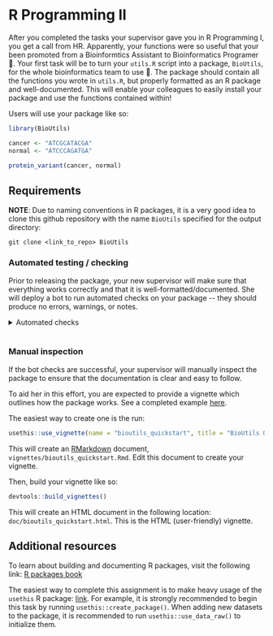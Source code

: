 # R Programming II

After you completed the tasks your supervisor gave you in R Programming I, you get a call from HR. Apparently, your functions were so useful that your been promoted from a Bioinformtics Assistant to Bioinformatics Programer 🚀. Your first task will be to turn your `utils.R` script into a package, `BioUtils`, for the whole bioinformatics team to use 🎯. The package should contain all the functions you wrote in `utils.R`, but properly formatted as an R package and well-documented. This will enable your colleagues to easily install your package and use the functions contained within!

Users will use your package like so:

```R
library(BioUtils)

cancer <- "ATCGCATACGA"
normal <- "ATCCCAGATGA"

protein_variant(cancer, normal)
```

## Requirements

**NOTE**: Due to naming conventions in R packages, it is a very good idea to clone this github repository with the name `BioUtils` specified for the output directory:

```shell
git clone <link_to_repo> BioUtils
```



### Automated testing / checking

Prior to releasing the package, your new supervisor will make sure that everything works correctly and that it is well-formatted/documented. She will deploy a bot to run automated checks on your package -- they should produce no errors, warnings, or notes.

<details>
<summary>Automated checks</summary>

The bot will initiate an `R v4.1.2` session and install `BioUtils` package by running:

```R
devtools::build()
```

Then it will test the package by running:

```R
devtools::test()
```

Next, it will run CRAN checks:

```R
devtools::check(cran = TRUE, error_on="note")
````

Next, it will check the style of the package using `lintr` from the linux command line:

```shell
Rscript -e "errors <- lintr::lint_package(); print(errors); quit(save = 'no', status = length(errors))"
```

Finally, it will ensure that your vignette(s) can be successfully built from the linux command line (test this in R by running `devtools::build_vignettes()`):

```shell
Rscript -e "if (is.null(devtools::build_vignettes())) quit(save = 'no', status = 1)"
```

</details>

<br>

### Manual inspection

If the bot checks are successful, your supervisor will manually inspect the package to ensure that the documentation is clear and easy to follow.

To aid her in this effort, you are expected to provide a vignette which outlines how the package works. See a completed example [here]().

The easiest way to create one is the run:

```R
usethis::use_vignette(name = "bioutils_quickstart", title = "BioUtils Quickstart")
```

This will create an [RMarkdown](https://rmarkdown.rstudio.com/) document, `vignettes/bioutils_quickstart.Rmd`. Edit this document to create your vignette. 

Then, build your vignette like so:

```R
devtools::build_vignettes()
```

This will create an HTML document in the following location: `doc/bioutils_quickstart.html`. This is the HTML (user-friendly) vignette.

## Additional resources

To learn about building and documenting R packages, visit the following link: [R packages book](https://r-pkgs.org/)

The easiest way to complete this assignment is to make heavy usage of the `usethis` R package: [link](https://usethis.r-lib.org/). For example, it is strongly recommended to begin this task by running `usethis::create_package()`. When adding new datasets to the package, it is recommended to run `usethis::use_data_raw()` to initialize them.

